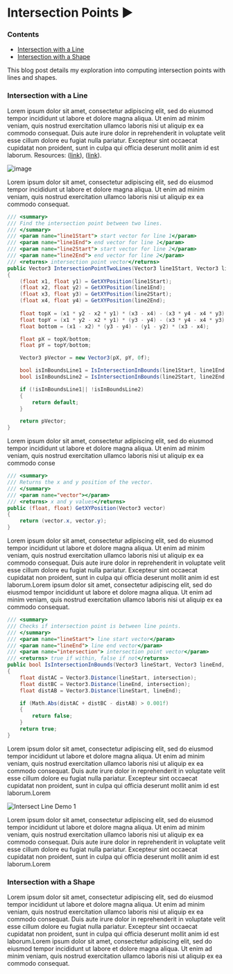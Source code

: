 # Intersection Points ▶️

### Contents
 - [Intersection with a Line](#intersection-with-a-line)
 - [Intersection with a Shape](#intersection-with-a-shape)

This blog post details my exploration into computing intersection points with lines and shapes.

### Intersection with a Line

Lorem ipsum dolor sit amet, consectetur adipiscing elit, sed do eiusmod tempor incididunt ut labore et dolore magna aliqua. Ut enim ad minim veniam, quis nostrud exercitation ullamco laboris nisi ut aliquip ex ea commodo consequat. Duis aute irure dolor in reprehenderit in voluptate velit esse cillum dolore eu fugiat nulla pariatur. Excepteur sint occaecat cupidatat non proident, sunt in culpa qui officia deserunt mollit anim id est laborum.
Resources: ([link](https://dirask.com/posts/JavaScript-calculate-intersection-point-of-two-lines-for-given-4-points-VjvnAj)), ([link](https://www.habrador.com/tutorials/math/5-line-line-intersection/)).

![image](https://github.com/markom9822/markom9822.github.io/assets/96113848/d756c9b0-a75b-40e4-ac7b-8bd81ae94c3c)

Lorem ipsum dolor sit amet, consectetur adipiscing elit, sed do eiusmod tempor incididunt ut labore et dolore magna aliqua. Ut enim ad minim veniam, quis nostrud exercitation ullamco laboris nisi ut aliquip ex ea commodo consequat.

```cs
/// <summary>
/// Find the intersection point between two lines.
/// </summary>
/// <param name="line1Start"> start vector for line 1</param>
/// <param name="line1End"> end vector for line 1</param>
/// <param name="line2Start"> start vector for line 2</param>
/// <param name="line2End"> end vector for line 2</param>
/// <returns> intersection point vector</returns>
public Vector3 IntersectionPointTwoLines(Vector3 line1Start, Vector3 line1End, Vector3 line2Start, Vector3 line2End)
{
    (float x1, float y1) = GetXYPosition(line1Start);
    (float x2, float y2) = GetXYPosition(line1End);
    (float x3, float y3) = GetXYPosition(line2Start);
    (float x4, float y4) = GetXYPosition(line2End);
        
    float topX = (x1 * y2 - x2 * y1) * (x3 - x4) - (x3 * y4 - x4 * y3) * (x1 - x2);
    float topY = (x1 * y2 - x2 * y1) * (y3 - y4) - (x3 * y4 - x4 * y3) * (y1 - y2);
    float bottom = (x1 - x2) * (y3 - y4) - (y1 - y2) * (x3 - x4);

    float pX = topX/bottom;
    float pY = topY/bottom;

    Vector3 pVector = new Vector3(pX, pY, 0f);

    bool isInBoundsLine1 = IsIntersectionInBounds(line1Start, line1End, pVector);
    bool isInBoundsLine2 = IsIntersectionInBounds(line2Start, line2End, pVector);

    if (!isInBoundsLine1|| !isInBoundsLine2)
    {
        return default;
    }

    return pVector;
}
```

Lorem ipsum dolor sit amet, consectetur adipiscing elit, sed do eiusmod tempor incididunt ut labore et dolore magna aliqua. Ut enim ad minim veniam, quis nostrud exercitation ullamco laboris nisi ut aliquip ex ea commodo conse

```cs
/// <summary>
/// Returns the x and y position of the vector.
/// </summary>
/// <param name="vector"></param>
/// <returns> x and y values</returns>
public (float, float) GetXYPosition(Vector3 vector)
{
    return (vector.x, vector.y);
}
```

Lorem ipsum dolor sit amet, consectetur adipiscing elit, sed do eiusmod tempor incididunt ut labore et dolore magna aliqua. Ut enim ad minim veniam, quis nostrud exercitation ullamco laboris nisi ut aliquip ex ea commodo consequat. Duis aute irure dolor in reprehenderit in voluptate velit esse cillum dolore eu fugiat nulla pariatur. Excepteur sint occaecat cupidatat non proident, sunt in culpa qui officia deserunt mollit anim id est laborum.Lorem ipsum dolor sit amet, consectetur adipiscing elit, sed do eiusmod tempor incididunt ut labore et dolore magna aliqua. Ut enim ad minim veniam, quis nostrud exercitation ullamco laboris nisi ut aliquip ex ea commodo consequat.

```cs
/// <summary>
/// Checks if intersection point is between line points.
/// </summary>
/// <param name="lineStart"> line start vector</param>
/// <param name="lineEnd"> line end vector</param>
/// <param name="intersection"> intersection point vector</param>
/// <returns> true if within, false if not</returns>
public bool IsIntersectionInBounds(Vector3 lineStart, Vector3 lineEnd, Vector3 intersection)
{
    float distAC = Vector3.Distance(lineStart, intersection);
    float distBC = Vector3.Distance(lineEnd, intersection);
    float distAB = Vector3.Distance(lineStart, lineEnd);

    if (Math.Abs(distAC + distBC - distAB) > 0.001f)
    {
        return false;
    }
    return true;
}
```

Lorem ipsum dolor sit amet, consectetur adipiscing elit, sed do eiusmod tempor incididunt ut labore et dolore magna aliqua. Ut enim ad minim veniam, quis nostrud exercitation ullamco laboris nisi ut aliquip ex ea commodo consequat. Duis aute irure dolor in reprehenderit in voluptate velit esse cillum dolore eu fugiat nulla pariatur. Excepteur sint occaecat cupidatat non proident, sunt in culpa qui officia deserunt mollit anim id est laborum.Lorem

![Intersect Line Demo 1](https://github.com/markom9822/markom9822.github.io/assets/96113848/1369a8d7-2bde-4bc7-86d8-7da73acf3712)

Lorem ipsum dolor sit amet, consectetur adipiscing elit, sed do eiusmod tempor incididunt ut labore et dolore magna aliqua. Ut enim ad minim veniam, quis nostrud exercitation ullamco laboris nisi ut aliquip ex ea commodo consequat. Duis aute irure dolor in reprehenderit in voluptate velit esse cillum dolore eu fugiat nulla pariatur. Excepteur sint occaecat cupidatat non proident, sunt in culpa qui officia deserunt mollit anim id est laborum.Lorem

### Intersection with a Shape

Lorem ipsum dolor sit amet, consectetur adipiscing elit, sed do eiusmod tempor incididunt ut labore et dolore magna aliqua. Ut enim ad minim veniam, quis nostrud exercitation ullamco laboris nisi ut aliquip ex ea commodo consequat. Duis aute irure dolor in reprehenderit in voluptate velit esse cillum dolore eu fugiat nulla pariatur. Excepteur sint occaecat cupidatat non proident, sunt in culpa qui officia deserunt mollit anim id est laborum.Lorem ipsum dolor sit amet, consectetur adipiscing elit, sed do eiusmod tempor incididunt ut labore et dolore magna aliqua. Ut enim ad minim veniam, quis nostrud exercitation ullamco laboris nisi ut aliquip ex ea commodo consequat.

